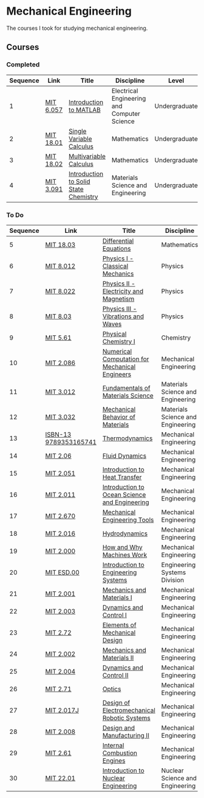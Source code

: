 # Mechanical Engineering

The courses I took for studying mechanical engineering.


## Courses


### Completed
| Sequence | Link | Title | Discipline | Level |
| ---- | ---- | ----- | ---------- | ----- |
| 1 | [MIT 6.057](https://ocw.mit.edu/courses/electrical-engineering-and-computer-science/6-057-introduction-to-matlab-january-iap-2019) | [Introduction to MATLAB](courses/6.057) | Electrical Engineering and Computer Science | Undergraduate |
| 2 | [MIT 18.01](https://ocw.mit.edu/courses/mathematics/18-01-single-variable-calculus-fall-2006) | [Single Variable Calculus](courses/18.01) | Mathematics | Undergraduate |
| 3 | [MIT 18.02](https://ocw.mit.edu/courses/mathematics/18-02-multivariable-calculus-fall-2007) | [Multivariable Calculus](courses/18.02) | Mathematics | Undergraduate |
| 4 | [MIT 3.091](https://ocw.mit.edu/courses/materials-science-and-engineering/3-091-introduction-to-solid-state-chemistry-fall-2018/) | [Introduction to Solid State Chemistry](courses/3.091) | Materials Science and Engineering | Undergraduate |


### To Do
| Sequence | Link | Title | Discipline | Level |
| ---- | ---- | ----- | ---------- | ----- |
| 5 | [MIT 18.03](https://ocw.mit.edu/courses/mathematics/18-03-differential-equations-spring-2010/) | [Differential Equations]() | Mathematics | Undergraduate |
| 6 | [MIT 8.012](https://ocw.mit.edu/courses/physics/8-012-physics-i-classical-mechanics-fall-2008) | [Physics I - Classical Mechanics]() | Physics | Undergraduate |
| 7 | [MIT 8.022](https://ocw.mit.edu/courses/physics/8-022-physics-ii-electricity-and-magnetism-fall-2002) | [Physics II - Electricity and Magnetism]() | Physics | Undergraduate |
| 8 | [MIT 8.03](https://ocw.mit.edu/courses/physics/8-03-physics-iii-spring-2003/) | [Physics III - Vibrations and Waves]() | Physics | Undergraduate |
| 9 | [MIT 5.61](https://ocw.mit.edu/courses/chemistry/5-61-physical-chemistry-fall-2017) | [Physical Chemistry I]() | Chemistry | Undergraduate |
| 10 | [MIT 2.086](https://ocw.mit.edu/courses/mechanical-engineering/2-086-numerical-computation-for-mechanical-engineers-fall-2014) | [Numerical Computation for Mechanical Engineers]() | Mechanical Engineering | Undergraduate |
| 11 | [MIT 3.012](https://ocw.mit.edu/courses/materials-science-and-engineering/3-012-fundamentals-of-materials-science-fall-2005/) | [Fundamentals of Materials Science]() | Materials Science and Engineering | Undergraduate |
| 12 | [MIT 3.032](https://ocw.mit.edu/courses/materials-science-and-engineering/3-032-mechanical-behavior-of-materials-fall-2007/) | [Mechanical Behavior of Materials]() | Materials Science and Engineering | Undergraduate |
| 13 | [ISBN-13 9789353165741](https://isbnsearch.org/isbn/9353165741) | [Thermodynamics]() | Mechanical Engineering | Textbook |
| 14 | [MIT 2.06](https://ocw.mit.edu/courses/mechanical-engineering/2-06-fluid-dynamics-spring-2013/) | [Fluid Dynamics]() | Mechanical Engineering | Undergraduate |
| 15 | [MIT 2.051](https://ocw.mit.edu/courses/mechanical-engineering/2-051-introduction-to-heat-transfer-fall-2015/) | [Introduction to Heat Transfer]() | Mechanical Engineering | Undergraduate |
| 16 | [MIT 2.011](https://ocw.mit.edu/courses/mechanical-engineering/2-011-introduction-to-ocean-science-and-engineering-spring-2006) | [Introduction to Ocean Science and Engineering]() | Mechanical Engineering | Undergraduate |
| 17 | [MIT 2.670](https://ocw.mit.edu/courses/mechanical-engineering/2-670-mechanical-engineering-tools-january-iap-2004) | [Mechanical Engineering Tools]() | Mechanical Engineering | Undergraduate |
| 18 | [MIT 2.016](https://ocw.mit.edu/courses/mechanical-engineering/2-016-hydrodynamics-13-012-fall-2005/index.htm) | [Hydrodynamics]() | Mechanical Engineering | Undergraduate |
| 19 | [MIT 2.000](https://ocw.mit.edu/courses/mechanical-engineering/2-000-how-and-why-machines-work-spring-2002) | [How and Why Machines Work]() | Mechanical Engineering | Undergraduate |
| 20 | [MIT ESD.00](https://ocw.mit.edu/courses/engineering-systems-division/esd-00-introduction-to-engineering-systems-spring-2011) | [Introduction to Engineering Systems]() | Engineering Systems Division | Undergraduate |
| 21 | [MIT 2.001](https://ocw.mit.edu/courses/mechanical-engineering/2-001-mechanics-materials-i-fall-2006) | [Mechanics and Materials I]() | Mechanical Engineering | Undergraduate |
| 22 | [MIT 2.003](https://ocw.mit.edu/courses/mechanical-engineering/2-003j-dynamics-and-control-i-spring-2007) | [Dynamics and Control I]() | Mechanical Engineering | Undergraduate |
| 23 | [MIT 2.72](https://ocw.mit.edu/courses/mechanical-engineering/2-72-elements-of-mechanical-design-spring-2009) | [Elements of Mechanical Design]() | Mechanical Engineering | Undergraduate |
| 24 | [MIT 2.002](https://ocw.mit.edu/courses/mechanical-engineering/2-002-mechanics-and-materials-ii-spring-2004) | [Mechanics and Materials II]() | Mechanical Engineering | Undergraduate |
| 25 | [MIT 2.004](https://ocw.mit.edu/courses/mechanical-engineering/2-004-dynamics-and-control-ii-spring-2008) | [Dynamics and Control II]() | Mechanical Engineering | Undergraduate |
| 26 | [MIT 2.71](https://ocw.mit.edu/courses/mechanical-engineering/2-71-optics-spring-2014/index.htm) | [Optics]() | Mechanical Engineering | Undergraduate |
| 27 | [MIT 2.017J](https://ocw.mit.edu/courses/mechanical-engineering/2-017j-design-of-electromechanical-robotic-systems-fall-2009) | [Design of Electromechanical Robotic Systems]() | Mechanical Engineering | Undergraduate |
| 28 | [MIT 2.008](https://ocw.mit.edu/courses/mechanical-engineering/2-008-design-and-manufacturing-ii-spring-2004) | [Design and Manufacturing II]() | Mechanical Engineering | Undergraduate |
| 29 | [MIT 2.61](https://ocw.mit.edu/courses/mechanical-engineering/2-61-internal-combustion-engines-spring-2017) | [Internal Combustion Engines]() | Mechanical Engineering | Graduate |
| 30 | [MIT 22.01](https://ocw.mit.edu/courses/nuclear-engineering/22-01-introduction-to-nuclear-engineering-and-ionizing-radiation-fall-2016) | [Introduction to Nuclear Engineering]() | Nuclear Science and Engineering | Undergraduate |

